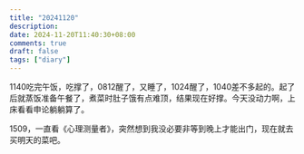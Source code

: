 ```yaml
---
title: "20241120"
description: 
date: 2024-11-20T11:40:30+08:00
comments: true
draft: false
tags: ["diary"]
---
```

1140吃完午饭，吃撑了，0812醒了，又睡了，1024醒了，1040差不多起的。起了后就蒸饭准备午餐了，煮菜时肚子饿有点难顶，结果现在好撑。今天没动力啊，上床看看申论躺躺算了。

1509，一直看《心理测量者》，突然想到我没必要非等到晚上才能出门，现在就去买明天的菜吧。
